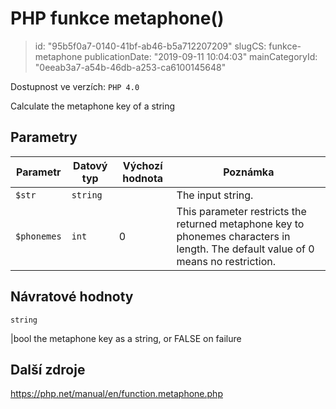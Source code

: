PHP funkce metaphone()
================================

> id: "95b5f0a7-0140-41bf-ab46-b5a712207209"
> slugCS: funkce-metaphone
> publicationDate: "2019-09-11 10:04:03"
> mainCategoryId: "0eeab3a7-a54b-46db-a253-ca6100145648"

Dostupnost ve verzích: `PHP 4.0`

Calculate the metaphone key of a string


Parametry
--------------

| Parametr | Datový typ | Výchozí hodnota | Poznámka |
|-----|-----|-----|-----|
| `$str` | `string` |  | The input string. |
| `$phonemes` | `int` | 0 | This parameter restricts the returned metaphone key to phonemes characters in length. The default value of 0 means no restriction. |


Návratové hodnoty
----------------

`string`

|bool the metaphone key as a string, or FALSE on failure

Další zdroje
------------

https://php.net/manual/en/function.metaphone.php
